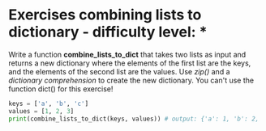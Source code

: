 # Exercises combining lists to dictionary - difficulty level: *


Write a function **combine_lists_to_dict** that takes two lists as input and returns a new dictionary where the elements of the first list are the keys, and the elements of the second list are the values. Use *zip()* and a *dictionary comprehension* to create the new dictionary. You can't use the function dict() for this exercise!

```python
keys = ['a', 'b', 'c']
values = [1, 2, 3]
print(combine_lists_to_dict(keys, values)) # output: {'a': 1, 'b': 2, 'c': 3}
```



